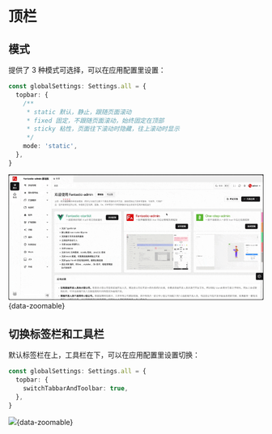 # 顶栏

## 模式

提供了 3 种模式可选择，可以在应用配置里设置：

```ts {2-9}
const globalSettings: Settings.all = {
  topbar: {
    /**
     * static 默认，静止，跟随页面滚动
     * fixed 固定，不跟随页面滚动，始终固定在顶部
     * sticky 粘性，页面往下滚动时隐藏，往上滚动时显示
     */
    mode: 'static',
  },
}
```

![](/topbar.gif){data-zoomable}

## 切换标签栏和工具栏 <sup class="pro-badge" />

默认标签栏在上，工具栏在下，可以在应用配置里设置切换：

```ts {2-4}
const globalSettings: Settings.all = {
  topbar: {
    switchTabbarAndToolbar: true,
  },
}
```

![](/topbar-switchaabbarandtoolbar.gif){data-zoomable}
